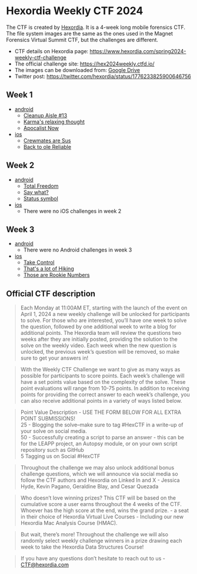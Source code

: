 # Hexordia Weekly CTF 2024

The CTF is created by [Hexordia](https://www.hexordia.com). It is a 4-week long mobile forensics CTF. The file system images are the same as the ones used in the Magnet Forensics Virtual Summit CTF, but the challenges are different.

- CTF details on Hexordia page: <https://www.hexordia.com/spring2024-weekly-ctf-challenge>
- The official challenge site: <https://hex2024weekly.ctfd.io/>
- The images can be downloaded from: [Google Drive](https://drive.google.com/drive/folders/1zynwO2BaccA2EOTcRYhKV5CjKuWWU2l6)
- Twitter post: <https://twitter.com/hexordia/status/1776233825900646756>

## Week 1

- [android](android/week-1)
    - [Cleanup Aisle #13](android/week-1/Cleanup-Aisle-13)
    - [Karma's relaxing thought](android/week-1/Karmas-relaxing-thought)
    - [Apocalist Now](android/week-1/Apocalist-Now)
- [ios](ios/week-1)
    - [Crewmates are Sus](ios/week-1/Crewmates-are-Sus)
    - [Back to ole Reliable](ios/week-1/Back-to-ole-Reliable)

## Week 2

- [android](android/week-2)
    - [Total Freedom](android/week-2/Total-Freedom)
    - [Say what?](android/week-2/Say-what)
    - [Status symbol](android/week-2/Status-symbol)
- [ios](ios/week-2)
    - There were no iOS challenges in week 2

## Week 3

- [android](android/week-3)
    - There were no Android challenges in week 3
- [ios](ios/week-3)
    - [Take Control](ios/week-3/Take-Control)
    - [That's a lot of Hiking](ios/week-3/Thats-a-lot-of-Hiking)
    - [Those are Rookie Numbers](ios/week-3/Those-are-Rookie-Numbers)

## Official CTF description

> Each Monday at 11:00AM ET, starting with the launch of the event on April 1, 2024 a new weekly challenge will be unlocked for participants to solve. For those who are interested, you’ll have one week to solve the question, followed by one additional week to write a blog for additional points. The Hexordia team will review the questions two weeks after they are initially posted, providing the solution to the solve on the weekly video. Each week when the new question is unlocked, the previous week’s question will be removed, so make sure to get your answers in!

> With the Weekly CTF Challenge we want to give as many ways as possible for participants to score points. Each week’s challenge will have a set points value based on the complexity of the solve. These point evaluations will range from 10-75 points. In addition to receiving points for providing the correct answer to each week’s challenge, you can also receive additional points in a variety of ways listed below.

> Point Value Description - USE THE FORM BELOW FOR ALL EXTRA POINT SUBMISSIONS!<br>
25 - Blogging the solve–make sure to tag #HexCTF in a write-up of your solve on social media.<br>
50 - Successfully creating a script to parse an answer - this can be for the LEAPP project, an Autopsy module, or on your own script repository such as GitHub<br>
5 Tagging us on Social #HexCTF

> Throughout the challenge we may also unlock additional bonus challenge questions, which we will announce via social media so follow the CTF authors and Hexordia on Linked In and X - Jessica Hyde, Kevin Pagano, Geraldine Blay, and Cesar Quezada

> Who doesn’t love winning prizes? This CTF will be based on the cumulative score a user earns throughout the 4 weeks of the CTF. Whoever has the high score at the end, wins the grand prize. - a seat in their choice of Hexordia Virtual Live Courses - Including our new Hexordia Mac Analysis Course (HMAC).  

> But wait, there’s more! Throughout the challenge we will also randomly select weekly challenge winners in a prize drawing each week to take the Hexordia Data Structures Course!

> If you have any questions don’t hesitate to reach out to us - CTF@hexordia.com
